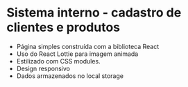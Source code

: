 # Sistema interno - cadastro de clientes e produtos

* Página simples construída com a biblioteca React
* Uso do React Lottie para imagem animada
* Estilizado com CSS modules.
* Design responsivo 
* Dados armazenados no local storage